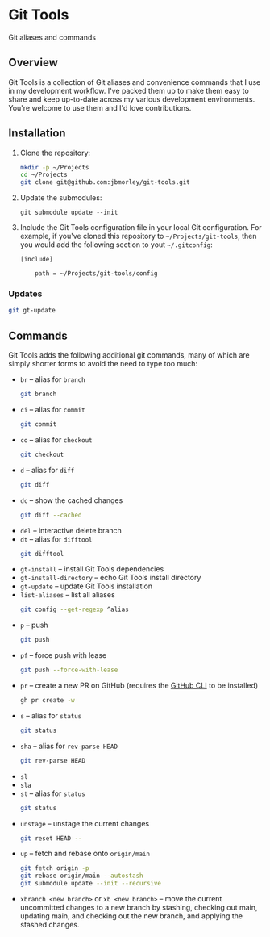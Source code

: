 # Git Tools

Git aliases and commands

## Overview

Git Tools is a collection of Git aliases and convenience commands that I use in my development workflow. I've packed them up to make them easy to share and keep up-to-date across my various development environments. You're welcome to use them and I'd love contributions.

## Installation

1. Clone the repository:

   ```bash
   mkdir -p ~/Projects
   cd ~/Projects
   git clone git@github.com:jbmorley/git-tools.git
   ```

2. Update the submodules:

   ```
   git submodule update --init
   ```

3. Include the Git Tools configuration file in your local Git configuration. For example, if you've cloned this repository to `~/Projects/git-tools`, then you would add the following section to yout `~/.gitconfig`:

   ```
   [include]

       path = ~/Projects/git-tools/config
   ```

### Updates

```bash
git gt-update
```

## Commands

Git Tools adds the following additional git commands, many of which are simply shorter forms to avoid the need to type too much:

- `br` – alias for `branch`
  ```bash
  git branch
  ```
- `ci` – alias for `commit`
  ```bash
  git commit
  ```
- `co` – alias for `checkout`
  ```bash
  git checkout
  ```
- `d` – alias for `diff`
  ```bash
  git diff
  ```
- `dc` – show the cached changes
  ```bash
  git diff --cached
  ```
- `del` – interactive delete branch
- `dt` – alias for `difftool`
  ```bash
  git difftool
  ```
- `gt-install` – install Git Tools dependencies
- `gt-install-directory` – echo Git Tools install directory
- `gt-update` – update Git Tools installation
- `list-aliases` – list all aliases
  ```bash
  git config --get-regexp ^alias
  ```
- `p` – push
  ```bash
  git push
  ```
- `pf` – force push with lease
  ```bash
  git push --force-with-lease
  ```
- `pr` – create a new PR on GitHub (requires the [GitHub CLI](https://cli.github.com) to be installed)
  ```bash
  gh pr create -w
  ```
- `s` – alias for `status`
  ```bash
  git status
  ```
- `sha` – alias for `rev-parse HEAD`
  ```bash
  git rev-parse HEAD
  ```
- `sl`
- `sla`
- `st` – alias for `status`
  ```bash
  git status
  ```
- `unstage` – unstage the current changes
  ```bash
  git reset HEAD --
  ```
- `up` – fetch and rebase onto `origin/main`
   ```bash
   git fetch origin -p
   git rebase origin/main --autostash
   git submodule update --init --recursive
   ```
- `xbranch <new branch>` or `xb <new branch>` – move the current uncommitted changes to a new branch by stashing, checking out main, updating main, and checking out the new branch, and applying the stashed changes.
